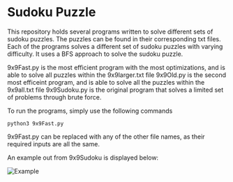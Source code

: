# Sudoku Puzzle

This repository holds several programs written to solve different sets of sudoku puzzles.  The puzzles can be found in their corresponding txt files.  Each of the programs solves a different set of sudoku puzzles with varying difficulty.  It uses a BFS approach to solve the sudoku puzzle.

  9x9Fast.py is the most efficient program with the most optimizations, and is able to solve all puzzles within the 9x9larger.txt file
  9x9Old.py is the second most efficeint program, and is able to solve all the puzzles within the 9x9all.txt file
  9x9Sudoku.py is the original program that solves a limited set of problems through brute force.

To run the programs, simply use the following commands

    python3 9x9Fast.py 

  9x9Fast.py can be replaced with any of the other file names, as their required inputs are all the same.
  
  An example out from 9x9Sudoku is displayed below:

![Example](https://raw.githubusercontent.com/z-ng/Artificial_Intelligence/main/Sudoku_Puzzle/example.gif)
